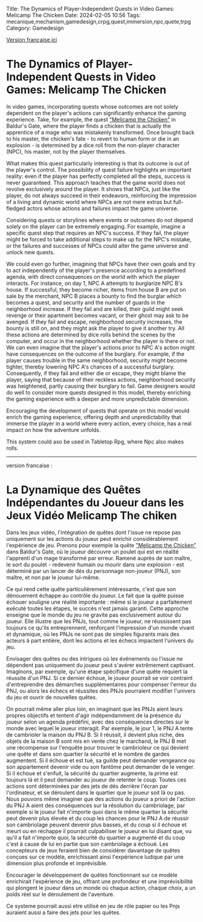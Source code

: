 Title: The Dynamics of Player-Independent Quests in Video Games: Melicamp The Chicken
Date: 2024-02-05 10:56
Tags: mecanique,mechanism,gamedesign,crpg,quest,immersion,npc,quete,trpg
Category: Gamedesign

[Version française ici](#Version_française)

# The Dynamics of Player-Independent Quests in Video Games: Melicamp The Chicken

In video games, incorporating quests whose outcomes are not solely dependent on the player's actions can significantly enhance the gaming experience. Take, for example, the quest ["Melicamp the Chicken"](https://baldursgate.fandom.com/wiki/Melicamp_the_Chicken_(quest)) in Baldur's Gate, where the player finds a chicken that is actually the apprentice of a mage who was mistakenly transformed. Once brought back to his master, the chicken's fate - to revert to human form or die in an explosion - is determined by a dice roll from the non-player character (NPC), his master, not by the player themselves.

What makes this quest particularly interesting is that its outcome is out of the player's control. The possibility of quest failure highlights an important reality: even if the player has perfectly completed all the steps, success is never guaranteed. This approach teaches that the game world does not revolve exclusively around the player. It shows that NPCs, just like the player, do not always succeed in their endeavors, reinforcing the impression of a living and dynamic world where NPCs are not mere extras but full-fledged actors whose actions and failures impact the game universe.

Considering quests or storylines where events or outcomes do not depend solely on the player can be extremely engaging. For example, imagine a specific quest step that requires an NPC's success. If they fail, the player might be forced to take additional steps to make up for the NPC's mistake, or the failures and successes of NPCs could alter the game universe and unlock new quests.

We could even go further, imagining that NPCs have their own goals and try to act independently of the player's presence according to a predefined agenda, with direct consequences on the world with which the player interacts. For instance, on day 1, NPC A attempts to burglarize NPC B's house. If successful, they become richer, items from house B are put on sale by the merchant, NPC B places a bounty to find the burglar which becomes a quest, and security and the number of guards in the neighborhood increase. If they fail and are killed, their guild might seek revenge or their apartment becomes vacant, or their ghost may ask to be avenged. If they fail and escape, neighborhood security increases, the bounty is still on, and they might ask the player to give it another try. All these actions are determined by dice rolls behind the scenes by the computer, and occur in the neighborhood whether the player is there or not. We can even imagine that the player's actions prior to NPC A's action might have consequences on the outcome of the burglary. For example, if the player causes trouble in the same neighborhood, security might become tighter, thereby lowering NPC A's chances of a successful burglary. Consequently, if they fail and either die or escape, they might blame the player, saying that because of their reckless actions, neighborhood security was heightened, partly causing their burglary to fail. Game designers would do well to consider more quests designed in this model, thereby enriching the gaming experience with a deeper and more unpredictable dimension.

Encouraging the development of quests that operate on this model would enrich the gaming experience, offering depth and unpredictability that immerse the player in a world where every action, every choice, has a real impact on how the adventure unfolds.

This system could aso be used in Tabletop Rpg, where Npc also makes rolls.


________________________________________


version francaise :

# La Dynamique des Quêtes Indépendantes du Joueur dans les Jeux Vidéo Melicamp The chiken

Dans les jeux vidéo, l'intégration de quêtes dont l'issue ne repose pas uniquement sur les actions du joueur peut enrichir considérablement l'expérience de jeu. Prenons pour exemple la quête ["Melicamp the Chicken"](https://baldursgate.fandom.com/wiki/Melicamp_the_Chicken_(quest)) dans Baldur's Gate, où le joueur découvre un poulet qui est en réalité l'apprenti d'un mage transformé par erreur. Ramené auprès de son maître, le sort du poulet - redevenir humain ou mourir dans une explosion - est déterminé par un lancer de dés du personnage non-joueur (PNJ), son maître, et non par le joueur lui-même.

Ce qui rend cette quête particulièrement intéressante, c'est que son dénouement échappe au contrôle du joueur. Le fait que la quête puisse échouer souligne une réalité importante : même si le joueur a parfaitement exécuté toutes les étapes, le succès n'est jamais garanti. Cette approche enseigne que le monde du jeu ne gravite pas exclusivement autour du joueur. Elle illustre que les PNJs, tout comme le joueur, ne réussissent pas toujours ce qu'ils entreprennent, renforçant l'impression d'un monde vivant et dynamique, où les PNJs ne sont pas de simples figurants mais des acteurs à part entière, dont les actions et les échecs impactent l'univers du jeu.

Envisager des quêtes ou des intrigues où les événements ou l'issue ne dépendent pas uniquement du joueur peut s'avérer extrêmement captivant. Imaginons, par exemple, qu'une étape spécifique d'une quête requiert la réussite d'un PNJ. Si ce dernier échoue, le joueur pourrait se voir contraint d'entreprendre des démarches supplémentaires pour compenser l'erreur du PNJ, ou alors les échecs et réussites des PNJs pourraient modifier l'univers du jeu et ouvrir de nouvelles quêtes.

On pourrait même aller plus loin, en imaginant que les PNJs aient leurs propres objectifs et tentent d'agir indépendamment de la présence du joueur selon un agenda prédéfini, avec des conséquences directes sur le monde avec lequel le joueur interagit. Par exemple, le jour 1, le PNJ A tente de cambrioler la maison du PNJ B. Si il réussit, il devient plus riche, des objets de la maison B sont mis en vente chez le marchand, le PNJ B met une récompense sur l'enquête pour trouver le cambrioleur ce qui devient une quête et dans son quartier la sécurité et le nombre de gardes augmentent. Si il échoue et est tué, sa guilde peut demander vengeance ou son appartement devenir vide ou son fantôme peut demander de le venger. Si il échoue et s'enfuit, la sécurité du quartier augmente, la prime est toujours là et il peut demander au joueur de retenter le coup. Toutes ces actions sont déterminées par des jets de dés derrière l'écran par l'ordinateur, et se déroulent dans le quartier que le joueur soit là ou pas. Nous pouvons même imaginer que des actions du joueur a priori de l'action du PNJ A aient des conséquences sur la résolution du cambriolage, par exemple si le joueur fait n'importe quoi dans le même quartier la sécurité peut devenir plus élevée et du coup les chances pour le PNJ A de réussir son cambriolage peuvent devenir plus basses, et du coup si il échoue et meurt ou en réchappe il pourrait culpabiliser le joueur en lui disant que, vu qu'il a fait n'importe quoi, la sécurité du quartier a augmenté et du coup c'est à cause de lui en partie que son cambriolage a échoué. Les concepteurs de jeux feraient bien de considérer davantage de quêtes conçues sur ce modèle, enrichissant ainsi l'expérience ludique par une dimension plus profonde et imprévisible.


Encourager le développement de quêtes fonctionnant sur ce modèle enrichirait l'expérience de jeu, offrant une profondeur et une imprévisibilité qui plongent le joueur dans un monde où chaque action, chaque choix, a un poids réel sur le déroulement de l'aventure.

Ce systeme pourrait aussi etre utilisé en jeu de rôle papier ou les Pnjs auraient aussi a faire des jets pour les quêtes.